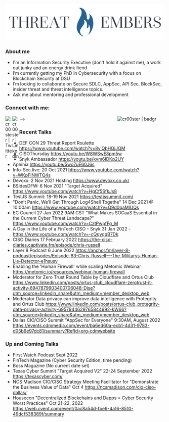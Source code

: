 ![threatmebers](TEsmall.png)

### About me
- I'm an Information Security Executive (don't hold it against me), a work out junky and an energy drink fiend 
- I’m currently getting my PhD in Cybersecurity with a focus on Blockchain Security at DSU
- I’m looking to collaborate on Secure SDLC, AppSec, API Sec, BlockSec, insider threat and threat intelligence topics.
- Ask me about mentoring and professional development

### Connect with me:
-->
[<img align="left" alt="cr00ster | Twitter" width="22px" src="https://cdn.jsdelivr.net/npm/simple-icons@v3/icons/twitter.svg" />][twitter]
[<img align="left" alt="cr00ster | LinkedIn" width="22px" src="https://cdn.jsdelivr.net/npm/simple-icons@v3/icons/linkedin.svg" />][linkedin]
[<img align="right" alt="cr00ster | badgr" width="150px" src="https://api.badgr.io/public/assertions/pcjfHHTcQoW9hh0tcOoSHg/image" />][badgr]

[twitter]: https://twitter.com/cr00ster
[linkedin]: https://www.linkedin.com/in/christopher-russell-5a9b20a7/
[badgr]: https://badgr.com/public/assertions/pcjfHHTcQoW9hh0tcOoSHg  

### Recent Talks
- DEF CON 29 Threat Report Roulette  https://www.youtube.com/watch?v=8viQbHQjJQM
- CISOThursday https://youtu.be/W8WSwE8pm5w                               
- Snyk Ambassador https://youtu.be/kvm6IDKp2UY
- Aphinia https://youtu.be/5wo7uE60J6s
- Info-Sec.live: 20 Oct 2021 https://www.youtube.com/watch?v=WKpFlNWTQ4s
- Devoxx: 2 Nov 2021 Hosting https://www.devoxx.co.uk/
- BSidesDFW: 6 Nov 2021 "Target Acquired" https://www.youtube.com/watch?v=HgCf5SfkJs8
- TestJS Summit: 18-19 Nov 2021 https://testjssummit.com/
- "Don’t Panic, We’ll Get Through Log4Shell Togethe" 14 Dec 2021 @ 10:00am https://www.youtube.com/watch?v=Q9d0qaMIUQs
- EC Council 27 Jan 2022 9AM CST "What Makes SOCaaS Essential in the Current Cyber Threat Landscape?" https://www.youtube.com/watch?v=CztPwpfFg_M
- A Day in the Life of a FinTech CISO - Snyk 31 Jan 2022 - https://www.youtube.com/watch?v=-cQqyqqB7Dk
- CISO Diaries 17 February 2022 https://the-ciso-diaries.captivate.fm/episode/chris-russell
- Layer 8 Podcast 6 June 2022  https://anchor.fm/layer-8-podcast/episodes/Episode-83-Chris-Russell---The-Militarys-Human-Lie-Detector-e1hsusv
- Enabling the 'Human Firewall' while scaling Metomic Webinar https://metomic.io/resources/webinar-human-firewall
- Moderator for Zero Trust Round Table by Cloudflare and Ortus Club https://www.linkedin.com/posts/ortus-club_cloudflare-zerotrust-it-activity-6947879903400706048-Djse?utm_source=linkedin_share&utm_medium=member_desktop_web
- Moderator Data privacy can improve data intelligence with Protegrity and Ortus Club https://www.linkedin.com/posts/ortus-club_protegrity-data-privacy-activity-6957944629765844992-kW66?utm_source=linkedin_share&utm_medium=member_desktop_web
- Dallas CIO/CISO Summit "AppSec for Everyone" 9:30AM, August 2022 https://events.cdmmedia.com/event/ba6ed60a-ecb1-4d31-9783-d05b6e97dc81/summary?RefId=org-cdmwebsite
### Up and Coming Talks
- First Watch Podcast Sept 2022  
- FinTech Magazine (Cyber Security Edition, time pending)
- Boss Magazine (No current date set)
- Texas Cyber Summit "Target Acquired V2" 22-24 September 2022 https://texascyber.com/
- NCS Madison CIO/CISO Strategy Meeting Facilitator for "Demonstrate the Business Value of Data" Oct 4 https://ncsmadison.com/cio-ciso-dallas/
- Housecon "Decentralized Blockchains and Dapps = Cyber Security Worst Practices" Oct 21-22, 2022 https://web.cvent.com/event/0ac8a54d-fbe9-4a16-8510-49dcf538389f/summary             
